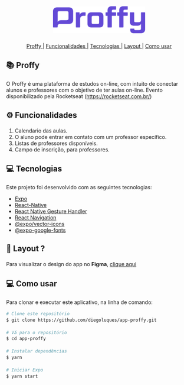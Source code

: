 <h1 align="center" >
  <img src="./assets/proffy.png" width='250'>
</h1>

<p align="center">
  <a href='#proffy'>Proffy </a>|
  <a href='#functionalities'>Funcionalidades </a>|
  <a href='#tecnologies'>Tecnologias </a>|
  <a href='#layout'>Layout </a>|
  <a href="#como">Como usar </a>
</p>

## <p id='proffy'>📚 Proffy </p>
O Proffy é uma plataforma de estudos on-line, com intuito de conectar alunos e professores com o objetivo de ter aulas on-line.
Evento disponibilizado pela Rocketseat (https://rocketseat.com.br/)

## <p id='functionalities'> ⚙ Funcionalidades </p>
1. Calendario das aulas.
2. O aluno pode entrar em contato com um professor específico.
3. Listas de professores disponíveis.
4. Campo de inscrição, para professores.

## <p id='tecnologies'>💻 Tecnologias </p>
Este projeto foi desenvolvido com as seguintes tecnologias:

-  [Expo](https://expo.io/)
-  [React-Native](https://facebook.github.io/react-native/)
-  [React Native Gesture Handler](https://kmagiera.github.io/react-native-gesture-handler/)
-  [React Navigation](https://reactnavigation.org/)
-  [@expo/vector-icons](https://expo.github.io/vector-icons/)
-  [@expo-google-fonts](https://github.com/expo/google-fonts/)

## <p id='layout'>🎨 Layout ? </p>
  Para visualizar o design do app no <strong>Figma</strong>, <a target="_blank" href="https://www.figma.com/file/e33KvgUpFdunXxJjHnK7CG/Proffy-Mobile">clique aqui</a>
  
## <p id='como'>💻 Como usar </p>
Para clonar e executar este aplicativo, na linha de comando:

```bash
# Clone este repositório
$ git clone https://github.com/diegoluques/app-proffy.git

# Vá para o repositório
$ cd app-proffy

# Instalar dependências
$ yarn

# Iniciar Expo
$ yarn start
```

